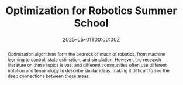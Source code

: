 ---
type: "courses"
title: "Optimization for Robotics Summer School"
title2: "A 2025 IEEE RAS [Technical Education Program](https://www.ieee-ras.org/educational-resources-outreach/technical-education-programs)"
position: "Co-Organizer"
semesters: "Summer 2025"
# Code used for list order
semesterCode: "25.2"
date: "2025-05-01T00:00:00Z"
subtype: "workshop" # semester, MOOC, workshop, other

# Course Overiew Abstract.
abstract: "Optimization algorithms form the bedrock of much of robotics, from machine learning to control, state estimation, and simulation. However, the research literature on these topics is vast and different communities often use different notation and terminology to describe similar ideas, making it difficult to see the deep connections between these areas."

abstract2: "The overall goal of the Optimization for Robotics Summer School is to provide roboticists with a deeper understanding of the connections between seemingly disparate topics and to motivate the cross-pollination of ideas across subfields. No specialized background in optimization is expected of attendees. All content will also be posted online and released as open-source after the summer school for the benefit of the robotics community."

abstract3: "We will cover: 1) A grounding in the fundamental mathematics and numerical algorithms of optimization; 2) A selection of robotics topics, including learning, control, state estimation, and simulation, from a unified optimization perspective; 3)Instructor-guided hands-on coding exercises to gain practical experience."

# Summary. An optional shortened abstract.
summary: "The overall goal of the Optimization for Robotics Summer School is to provide roboticists with a deeper understanding of the connections between seemingly disparate topics and to motivate the cross-pollination of ideas across subfields."

# Roles in the course
roles:
- Co-desgined the summer school
- Co-designed and gave lectures
- Supported website developemnt

# Awards
#awards:
#- TBD

tags:
- Robotics
- Optimization

featured: true
outreach: false
projects: [GPUOptimization,ResponsibleAccessible,TinyRobots]

links:
- name: Website
  url: "https://www.tcoptrob.org/summer-school-2025"

# Featured image -- named `featured.jpg/png` in this folder. 
image:
  caption: ''
  focal_point: ''
  preview_only: false

---